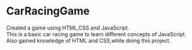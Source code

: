 # CarRacingGame
Created a game using HTML,CSS and JavaScript.
<br>
This is a basic car racing game to learn different concepts of JavaScript.
<br>
Also gained knowledge of HTML and CSS,while doing this project.
